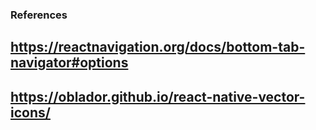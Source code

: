 ### References

## https://reactnavigation.org/docs/bottom-tab-navigator#options
## https://oblador.github.io/react-native-vector-icons/